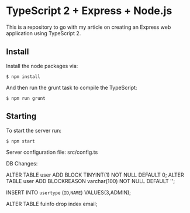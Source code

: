 # TypeScript 2 + Express + Node.js

This is a repository to go with my article on creating an Express web application using TypeScript 2.

## Install

Install the node packages via:

`$ npm install`

And then run the grunt task to compile the TypeScript:

`$ npm run grunt`

## Starting

To start the server run:

`$ npm start`

Server configuration file: src/config.ts

DB Changes:

ALTER TABLE user ADD BLOCK TINYINT(1) NOT NULL DEFAULT 0;
ALTER TABLE user ADD BLOCKREASON varchar(100) NOT NULL DEFAULT '';

INSERT INTO `usertype` (`ID`,`NAME`) VALUES(3,ADMIN);

ALTER TABLE  fuinfo drop index email;
